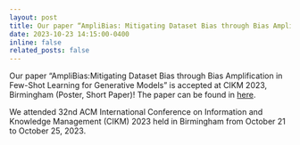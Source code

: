 ```yaml
---
layout: post
title: Our paper “AmpliBias: Mitigating Dataset Bias through Bias Amplification in Few-Shot Learning for Generative Models” is accepted at CIKM 2023, Birmingham (Poster, Short Paper)!
date: 2023-10-23 14:15:00-0400
inline: false
related_posts: false
---
```


Our paper “AmpliBias:Mitigating Dataset Bias through Bias Amplification in Few-Shot Learning for Generative Models” is accepted at CIKM 2023, Birmingham (Poster, Short Paper)!
The paper can be found in [here](https://dl.acm.org/doi/10.1145/3583780.3615184).

We attended 32nd ACM International Conference on Information and Knowledge Management (CIKM) 2023 held in Birmingham from October 21 to October 25, 2023.